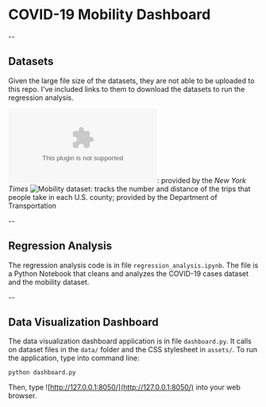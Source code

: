 # COVID-19 Mobility Dashboard

--

## Datasets

Given the large file size of the datasets, they are not able to be uploaded to this repo. I've included links to them to download the datasets to run the regression analysis.

![COVID-19 cases dataset](https://github.com/nytimes/covid-19-data/blob/master/us-counties.csv): provided by the *New York Times*
![Mobility dataset](https://data.bts.gov/Research-and-Statistics/Trips-by-Distance/w96p-f2qv): tracks the number and distance of the trips that people take in each U.S. county; provided by the Department of Transportation

--

## Regression Analysis

The regression analysis code is in file `regression_analysis.ipynb`. The file is a Python Notebook that cleans and analyzes the COVID-19 cases dataset and the mobility dataset.

--

## Data Visualization Dashboard

The data visualization dashboard application is in file `dashboard.py`. It calls on dataset files in the `data/` folder and the CSS stylesheet in `assets/`. To run the application, type into command line:

```
python dashboard.py
```
Then, type ![http://127.0.0.1:8050/](http://127.0.0.1:8050/) into your web browser.